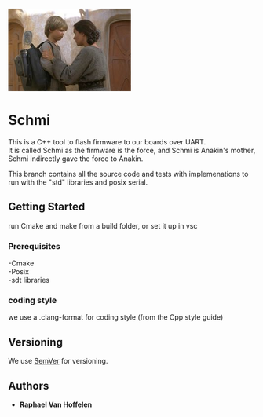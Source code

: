 ![schmi_image](misc/Anakinandmom.jpg)
# Schmi
This is a C++ tool to flash firmware to our boards over UART.  
It is called Schmi as the firmware is the force, and Schmi is Anakin's mother, Schmi indirectly gave the force to Anakin.
  
This branch contains all the source code and tests with implemenations to run with the "std" libraries and posix serial.

## Getting Started

run Cmake and make from a build folder, or set it up in vsc

### Prerequisites

-Cmake  
-Posix  
-sdt libraries  

### coding style 

we use a .clang-format for coding style (from the Cpp style guide)

## Versioning

We use [SemVer](http://semver.org/) for versioning.  

## Authors

* **Raphael Van Hoffelen** 